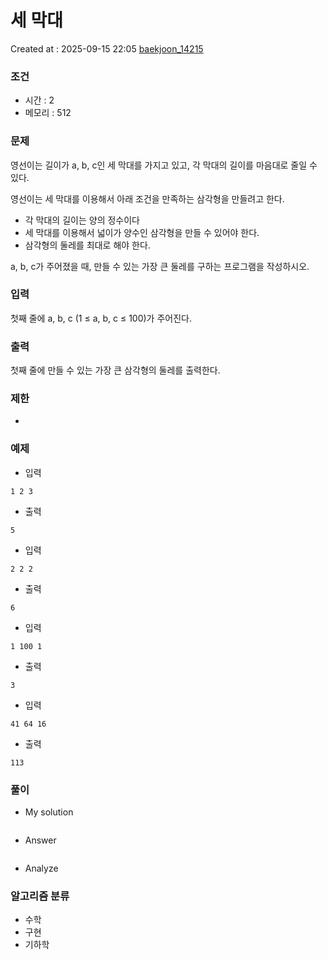 # 세 막대
Created at : 2025-09-15 22:05
[baekjoon_14215](https://www.acmicpc.net/problem/14215)
### 조건
- 시간 : 2
- 메모리 : 512
### 문제
영선이는 길이가 a, b, c인 세 막대를 가지고 있고, 각 막대의 길이를 마음대로 줄일 수 있다.

영선이는 세 막대를 이용해서 아래 조건을 만족하는 삼각형을 만들려고 한다.

- 각 막대의 길이는 양의 정수이다
- 세 막대를 이용해서 넓이가 양수인 삼각형을 만들 수 있어야 한다.
- 삼각형의 둘레를 최대로 해야 한다.

a, b, c가 주어졌을 때, 만들 수 있는 가장 큰 둘레를 구하는 프로그램을 작성하시오.
### 입력
첫째 줄에 a, b, c (1 ≤ a, b, c ≤ 100)가 주어진다.
### 출력
첫째 줄에 만들 수 있는 가장 큰 삼각형의 둘레를 출력한다.
### 제한
- 
### 예제
- 입력
```
1 2 3
```
- 출력
```
5
``` 
- 입력
```
2 2 2
```
- 출력
```
6
``` 
- 입력
```
1 100 1
```
- 출력
```
3
``` 
- 입력
```
41 64 16
```
- 출력
```
113
``` 

### 풀이
- My solution
```python

```

- Answer
```python

```

- Analyze

### 알고리즘 분류
- 수학
- 구현
- 기하학